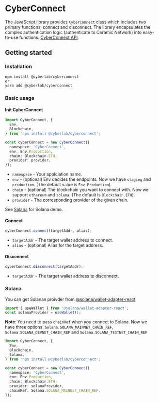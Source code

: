 # CyberConnect

The JavaScript library provides `CyberConnect` class which includes two primary functions, connect and disconnect. The library encapsulates the complex authentication logic (authenticate to Ceramic Network) into easy-to-use functions.
[CyberConnect API](https://docs.cyberconnect.me/connect-and-disconnect).

## Getting started

### Installation

```sh
npm install @cyberlab/cyberconnect
or
yarn add @cyberlab/cyberconnect
```

### Basic usage

#### Init CyberConnect

```ts
import CyberConnect, {
  Env,
  Blockchain,
} from 'npm install @cyberlab/cyberconnect';

const cyberConnect = new CyberConnect({
  namespace: 'CyberConnect',
  env: Env.Production,
  chain: Blockchain.ETH,
  provider: provider,
});
```

- `namespace` - Your applciation name.
- `env` - (optional) Env decides the endpoints. Now we have `staging` and `production`. (The default value is `Env.Production`).
- `chain` - (optional) The blockchain you want to connect with. Now we support `ethereum` and `solana`. (The default is `Blockchain.ETH`).
- `provider` - The corresponding provider of the given chain.

See [Solana](#Solana) for Solana demo.

#### Connect

```ts
cyberConnect.connect(targetAddr, alias);
```

- `targetAddr` - The target wallet address to connect.
- `alias` - (optional) Alias for the target address.

#### Disconnect

```ts
cyberConnect.disconnect(targetAddr);
```

- `targetAddr` - The target wallet address to disconnect.

### Solana

You can get Solanan proivder from [@solana/wallet-adapter-react]('https://github.com/solana-labs/wallet-adapter)

```ts
import { useWallet } from '@solana/wallet-adapter-react';
const solanaProvider = useWallet();
```

<b>Note</b>: You need to pass `chainRef` when you connect to Solana. Now we have three options: `Solana.SOLANA_MAINNET_CHAIN_REF`, `Solana.SOLANA_DEVNET_CHAIN_REF` and `Solana.SOLANA_TESTNET_CHAIN_REF`

```ts
import CyberConnect, {
  Env,
  Blockchain,
  Solana,
} from 'npm install @cyberlab/cyberconnect';

const cyberConnect = new CyberConnect({
  namespace: 'CyberConnect',
  env: Env.Production,
  chain: Blockchain.ETH,
  provider: solanaProvider,
  chainRef: Solana.SOLANA_MAINNET_CHAIN_REF,
});
```
